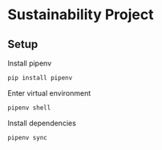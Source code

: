 # Sustainability Project

## Setup

Install pipenv

```bash
pip install pipenv
```

Enter virtual environment

```bash
pipenv shell
```

Install dependencies

```bash
pipenv sync
```